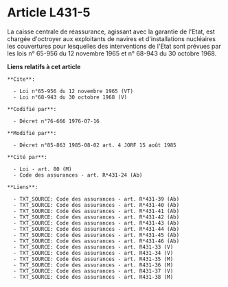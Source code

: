 # Article L431-5

La caisse centrale de réassurance, agissant avec la garantie de l'Etat, est chargée d'octroyer aux exploitants de navires et
d'installations nucléaires les couvertures pour lesquelles des interventions de l'Etat sont prévues par les lois n° 65-956 du
12 novembre 1965 et n° 68-943 du 30 octobre 1968.

**Liens relatifs à cet article**

	**Cite**:

	  - Loi n°65-956 du 12 novembre 1965 (VT)
	  - Loi n°68-943 du 30 octobre 1968 (V)

	**Codifié par**:

	  - Décret n°76-666 1976-07-16

	**Modifié par**:

	  - Décret n°85-863 1985-08-02 art. 4 JORF 15 août 1985

	**Cité par**:

	  - Loi - art. 80 (M)
	  - Code des assurances - art. R*431-24 (Ab)

	**Liens**:

	  - TXT_SOURCE: Code des assurances - art. R*431-39 (Ab)
	  - TXT_SOURCE: Code des assurances - art. R*431-40 (Ab)
	  - TXT_SOURCE: Code des assurances - art. R*431-41 (Ab)
	  - TXT_SOURCE: Code des assurances - art. R*431-42 (Ab)
	  - TXT_SOURCE: Code des assurances - art. R*431-43 (Ab)
	  - TXT_SOURCE: Code des assurances - art. R*431-44 (Ab)
	  - TXT_SOURCE: Code des assurances - art. R*431-45 (Ab)
	  - TXT_SOURCE: Code des assurances - art. R*431-46 (Ab)
	  - TXT_SOURCE: Code des assurances - art. R431-33 (V)
	  - TXT_SOURCE: Code des assurances - art. R431-34 (V)
	  - TXT_SOURCE: Code des assurances - art. R431-35 (M)
	  - TXT_SOURCE: Code des assurances - art. R431-36 (M)
	  - TXT_SOURCE: Code des assurances - art. R431-37 (V)
	  - TXT_SOURCE: Code des assurances - art. R431-38 (M)
